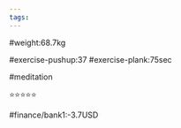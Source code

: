```yaml
---
tags: 
---
```


#weight:68.7kg

#exercise-pushup:37
#exercise-plank:75sec

#meditation

⭐⭐⭐⭐⭐

#finance/bank1:-3.7USD

